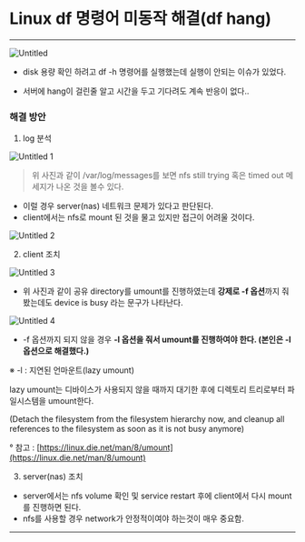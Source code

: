 # Linux df 명령어 미동작 해결(df hang)

---

![Untitled](https://user-images.githubusercontent.com/84123877/180142077-51f011e2-a602-473a-b367-1d8aca765cac.png)

- disk 용량 확인 하려고 df -h 명령어를 실행했는데 실행이 안되는 이슈가 있었다.

- 서버에 hang이 걸린줄 알고 시간을 두고 기다려도 계속 반응이 없다..

### 해결 방안

1. log 분석

![Untitled 1](https://user-images.githubusercontent.com/84123877/180142068-ec56b35a-af92-477e-8524-af3e6fd72287.png)

> 위 사진과 같이 /var/log/messages를 보면 nfs still trying 혹은 timed out 메세지가 나온 것을 볼수 있다.
> 
- 이럴 경우 server(nas) 네트워크 문제가 있다고 판단된다.
- client에서는 nfs로 mount 된 것을 물고 있지만 접근이 어려울 것이다.

![Untitled 2](https://user-images.githubusercontent.com/84123877/180142072-642df05e-bef8-422d-8aa6-2d59d995b308.png)

2. client 조치

![Untitled 3](https://user-images.githubusercontent.com/84123877/180142075-975340f4-0f91-41a7-8aa2-cc5b6d3627f5.png)

- 위 사진과 같이 공유 directory를 umount를 진행하였는데 **강제로 -f 옵션**까지 줘 봤는데도 device is busy 라는 문구가 나타난다.

![Untitled 4](https://user-images.githubusercontent.com/84123877/180142076-cf49148f-fdd6-4850-9864-98a9a9b744bb.png)

- -f 옵션까지 되지 않을 경우 **-l 옵션을 줘서 umount를 진행하여야 한다.
(본인은 -l 옵션으로 해결했다.)**

※ -l : 지연된 언마운트(lazy umount)

lazy umount는 디바이스가 사용되지 않을 때까지 대기한 후에 디렉토리 트리로부터 파일시스템을 umount한다.

(Detach the filesystem from the filesystem hierarchy now, and cleanup all references to the filesystem as soon as it is not busy anymore)

° 참고 : [https://linux.die.net/man/8/umount](https://linux.die.net/man/8/umount)

3. server(nas) 조치

- server에서는 nfs volume 확인 및 service restart 후에 client에서 다시 mount를 진행하면 된다.
- nfs를 사용할 경우 network가 안정적이여야 하는것이 매우 중요함.

---
